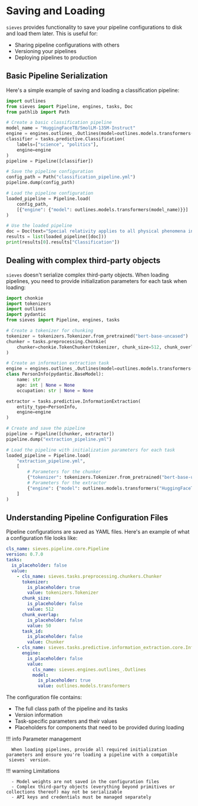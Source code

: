 # Saving and Loading

`sieves` provides functionality to save your pipeline configurations to disk and load them later. This is useful for:

- Sharing pipeline configurations with others
- Versioning your pipelines
- Deploying pipelines to production

## Basic Pipeline Serialization

Here's a simple example of saving and loading a classification pipeline:

```python
import outlines
from sieves import Pipeline, engines, tasks, Doc
from pathlib import Path

# Create a basic classification pipeline
model_name = "HuggingFaceTB/SmolLM-135M-Instruct"
engine = engines.outlines_.Outlines(model=outlines.models.transformers(model_name))
classifier = tasks.predictive.Classification(
    labels=["science", "politics"], 
    engine=engine
)
pipeline = Pipeline([classifier])

# Save the pipeline configuration
config_path = Path("classification_pipeline.yml")
pipeline.dump(config_path)

# Load the pipeline configuration
loaded_pipeline = Pipeline.load(
    config_path,
    [{"engine": {"model": outlines.models.transformers(model_name)}}]
)

# Use the loaded pipeline
doc = Doc(text="Special relativity applies to all physical phenomena in the absence of gravity.")
results = list(loaded_pipeline([doc]))
print(results[0].results["Classification"])
```

## Dealing with complex third-party objects

`sieves` doesn't serialize complex third-party objects. When loading pipelines, you need to provide initialization parameters for each task when loading:

```python
import chonkie
import tokenizers
import outlines
import pydantic
from sieves import Pipeline, engines, tasks

# Create a tokenizer for chunking
tokenizer = tokenizers.Tokenizer.from_pretrained("bert-base-uncased")
chunker = tasks.preprocessing.Chonkie(
    chunker=chonkie.TokenChunker(tokenizer, chunk_size=512, chunk_overlap=50)
)

# Create an information extraction task
engine = engines.outlines_.Outlines(model=outlines.models.transformers("HuggingFaceTB/SmolLM-135M-Instruct"))
class PersonInfo(pydantic.BaseModel):
    name: str
    age: int | None = None
    occupation: str | None = None

extractor = tasks.predictive.InformationExtraction(
    entity_type=PersonInfo,
    engine=engine
)

# Create and save the pipeline
pipeline = Pipeline([chunker, extractor])
pipeline.dump("extraction_pipeline.yml")

# Load the pipeline with initialization parameters for each task
loaded_pipeline = Pipeline.load(
    "extraction_pipeline.yml",
    [
        # Parameters for the chunker
        {"tokenizer": tokenizers.Tokenizer.from_pretrained("bert-base-uncased"),},
        # Parameters for the extractor
        {"engine": {"model": outlines.models.transformers("HuggingFaceTB/SmolLM-135M-Instruct")}}
    ]
)
```

## Understanding Pipeline Configuration Files

Pipeline configurations are saved as YAML files. Here's an example of what a configuration file looks like:

```yaml
cls_name: sieves.pipeline.core.Pipeline
version: 0.7.0
tasks:
  is_placeholder: false
  value:
    - cls_name: sieves.tasks.preprocessing.chunkers.Chunker
      tokenizer:
        is_placeholder: true
        value: tokenizers.Tokenizer
      chunk_size:
        is_placeholder: false
        value: 512
      chunk_overlap:
        is_placeholder: false
        value: 50
      task_id:
        is_placeholder: false
        value: Chunker
    - cls_name: sieves.tasks.predictive.information_extraction.core.InformationExtraction
      engine:
        is_placeholder: false
        value:
          cls_name: sieves.engines.outlines_.Outlines
          model:
            is_placeholder: true
            value: outlines.models.transformers
```

The configuration file contains:

- The full class path of the pipeline and its tasks
- Version information
- Task-specific parameters and their values
- Placeholders for components that need to be provided during loading

!!! info Parameter management

      When loading pipelines, provide all required initialization parameters and ensure you're loading a pipeline with a compatible `sieves` version.

!!! warning Limitations

      - Model weights are not saved in the configuration files
      - Complex third-party objects (everything beyond primitives or collections thereof) may not be serializable
      - API keys and credentials must be managed separately
